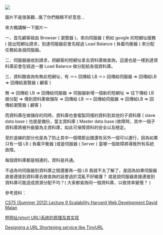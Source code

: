 ![](https://static.coderbridge.com/img/ALANYEN0202/bce5d776417842459287e04a82e121a7.jpeg)

圖片不是很美觀...傷了你們眼睛不好意思...

來大概講解一下圖片～

ㄧ、首先顧客經由 Browser ( 瀏覽器 )，來向伺服器 ( 例如 google 的短網址服務 ) 提出短網址請求，到達伺服器前會先經過 Load Balance  ( 負載均衡器 ) 來分配任務給各個伺服器。

二、伺服器接收到請求，把顧客的短網址拿去資料庫做查詢，這邊也是一樣到達資料庫前會在經過一層 Load Balance 做分配給各個資料庫。

三、資料酷查詢有無此短網址，有 ＝> 回傳給 LB ＝> 回傳給伺服器 => 回傳給LB => 回傳給瀏覽器 ( 顧客 )

無 => 回傳給 LB => 回傳給伺服器 => 伺服器新增一個新的短網址 => 往下傳給 LB 做分配 => 傳到資料庫做儲存 => 回傳給 LB ＝> 回傳給伺服器 => 回傳給LB => 回傳給瀏覽器 ( 顧客 )

而資料庫在做儲存的同時，資料庫也會複製同樣的資料到其他的子資料庫 ( slave data base ) 也就是備份，當主資料庫 ( Master data base )故障時，其中一個子資料庫將被升級變為主資料庫，如此可保障資料的安全以及穩定。

至於虛線的部分也是為了防止其中一個環節出錯還有另外一個可以運行，因為如果只有一個 LB ( 負載平衡器 )或是伺服器 ( Server ) 當哪一個故障將導致所有系統故障。

每個資料庫都是相連的，資料是共通。

不過為何伺服器到資料庫之間還要再一個 LB 我就不太了解了，是因為如果伺服器直接連接到資料庫去做查詢的話會過於混亂不好維護？ 或是說伺服器直接連接到資料庫可能造成資源分配不均？( 大家都查詢同一個資料庫，以致效率變慢？
) 

參考資料：

[CS75 (Summer 2012) Lecture 9 Scalability Harvard Web Development David Malan](https://www.youtube.com/watch?v=-W9F__D3oY4)


[短网址(short URL)系统的原理及其实现](https://hufangyun.com/2017/short-url/)


[Designing a URL Shortening service like TinyURL](https://www.educative.io/courses/grokking-the-system-design-interview/m2ygV4E81AR#div-stylecolorblack-background-colore2f4c7-border-radius5px-padding5px2-requirements-and-goals-of-the-systemdiv)
